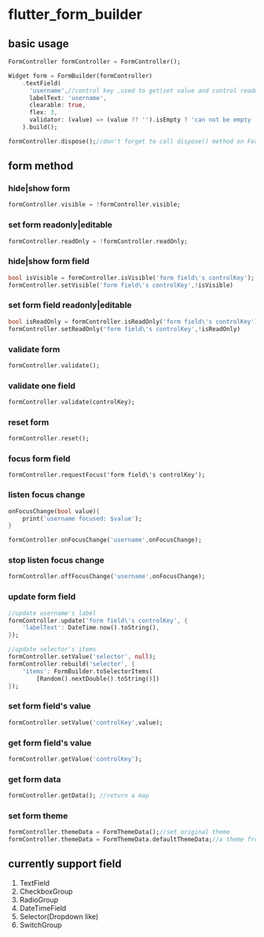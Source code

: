 # flutter_form_builder


## basic usage

``` dart
FormController formController = FormController();

Widget form = FormBuilder(formController)
	.textField(
	  'username',//control key ,used to get|set value and control readonly|visible  state
	  labelText: 'username',
	  clearable: true,
	  flex: 3,
	  validator: (value) => (value ?? '').isEmpty ? 'can not be empty !' : null,
	).build();

formController.dispose();//don't forget to call dispose() method on FormController if you no need it any more!!!
```

## form method

### hide|show form

``` dart
formController.visible = !formController.visible;
```

### set form readonly|editable

``` dart
formController.readOnly = !formController.readOnly;
```

### hide|show form field

``` dart
bool isVisible = formController.isVisible('form field\'s controlKey');
formController.setVisible('form field\'s controlKey',!isVisible)
```

### set form field readonly|editable

``` dart
bool isReadOnly = formController.isReadOnly('form field\'s controlKey');
formController.setReadOnly('form field\'s controlKey',!isReadOnly)
```

### validate form

``` dart
formController.validate();
```

### validate one field

``` dart
formController.validate(controlKey);
```

### reset form

``` dart
formController.reset();
```

### focus form field
```
formController.requestFocus('form field\'s controlKey');
```

### listen focus change

``` dart
onFocusChange(bool value){
	print('username focused: $value');
}

formController.onFocusChange('username',onFocusChange);
```

### stop listen focus change

``` dart
formController.offFocusChange('username',onFocusChange);
```

### update form field

``` dart
//update username's label
formController.update('form field\'s controlKey', {
	'labelText': DateTime.now().toString(),
});
```

``` dart
//update selector's items
formController.setValue('selector', null);
formController.rebuild('selector', {
	'items': FormBuilder.toSelectorItems(
		[Random().nextDouble().toString()])
});
```

### set form field's value

``` dart
formController.setValue('controlKey',value);
```

### get form field's value

``` dart
formController.getValue('controlKey');
```

### get form data

``` dart
formController.getData(); //return a map
```

### set form theme

``` dart
formController.themeData = FormThemeData();//set original theme
formController.themeData = FormThemeData.defaultThemeData;//a theme from  https://github.com/mitesh77/Best-Flutter-UI-Templates/blob/master/best_flutter_ui_templates/lib/hotel_booking/filters_screen.dart
```

## currently support field

1. TextField
2. CheckboxGroup
3. RadioGroup
4. DateTimeField
5. Selector(Dropdown like)
6. SwitchGroup